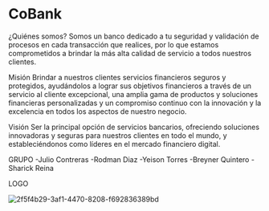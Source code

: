 # CoBank

¿Quiénes somos?
Somos un banco dedicado a tu seguridad y validación de procesos en cada transacción que realices, por lo que estamos comprometidos a brindar la más alta calidad de servicio a todos nuestros clientes.

Misión
Brindar a nuestros clientes servicios financieros seguros y protegidos, ayudándolos a lograr sus objetivos financieros a través de un servicio al cliente excepcional, una amplia gama de productos y soluciones financieras personalizadas y un compromiso continuo con la innovación y la excelencia en todos los aspectos de nuestro negocio.

Visión
Ser la principal opción de servicios bancarios, ofreciendo soluciones innovadoras y seguras para nuestros clientes en todo el mundo, y estableciéndonos como líderes en el mercado financiero digital.

GRUPO
-Julio Contreras
-Rodman Diaz
-Yeison Torres
-Breyner Quintero
-Sharick Reina

LOGO

![2f5f4b29-3af1-4470-8208-f692836389bd](https://user-images.githubusercontent.com/129232493/234123718-1e0eb5de-205a-4ff9-b5ef-8c5e602ea531.jpg)
